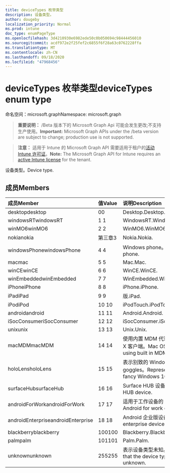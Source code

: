 ```yaml
---
title: deviceTypes 枚举类型
description: 设备类型。
author: dougeby
localization_priority: Normal
ms.prod: intune
doc_type: enumPageType
ms.openlocfilehash: 3d4210930e6982ede50c0b050694c98444456010
ms.sourcegitcommit: acdf972e2f25fef2c6855f6f28a63c0762228ffa
ms.translationtype: MT
ms.contentlocale: zh-CN
ms.lasthandoff: 09/18/2020
ms.locfileid: "47968456"
---
```

# <a name="devicetypes-enum-type"></a><span data-ttu-id="30c7a-103">deviceTypes 枚举类型</span><span class="sxs-lookup"><span data-stu-id="30c7a-103">deviceTypes enum type</span></span>

<span data-ttu-id="30c7a-104">命名空间：microsoft.graph</span><span class="sxs-lookup"><span data-stu-id="30c7a-104">Namespace: microsoft.graph</span></span>

> <span data-ttu-id="30c7a-105">**重要说明：** /Beta 版本下的 Microsoft Graph Api 可能会发生更改;不支持生产使用。</span><span class="sxs-lookup"><span data-stu-id="30c7a-105">**Important:** Microsoft Graph APIs under the /beta version are subject to change; production use is not supported.</span></span>

> <span data-ttu-id="30c7a-106">**注意：** 适用于 Intune 的 Microsoft Graph API 需要适用于租户的[活动 Intune 许可证](https://go.microsoft.com/fwlink/?linkid=839381)。</span><span class="sxs-lookup"><span data-stu-id="30c7a-106">**Note:** The Microsoft Graph API for Intune requires an [active Intune license](https://go.microsoft.com/fwlink/?linkid=839381) for the tenant.</span></span>

<span data-ttu-id="30c7a-107">设备类型。</span><span class="sxs-lookup"><span data-stu-id="30c7a-107">Device type.</span></span>

## <a name="members"></a><span data-ttu-id="30c7a-108">成员</span><span class="sxs-lookup"><span data-stu-id="30c7a-108">Members</span></span>
|<span data-ttu-id="30c7a-109">成员</span><span class="sxs-lookup"><span data-stu-id="30c7a-109">Member</span></span>|<span data-ttu-id="30c7a-110">值</span><span class="sxs-lookup"><span data-stu-id="30c7a-110">Value</span></span>|<span data-ttu-id="30c7a-111">说明</span><span class="sxs-lookup"><span data-stu-id="30c7a-111">Description</span></span>|
|:---|:---|:---|
|<span data-ttu-id="30c7a-112">desktop</span><span class="sxs-lookup"><span data-stu-id="30c7a-112">desktop</span></span>|<span data-ttu-id="30c7a-113">0</span><span class="sxs-lookup"><span data-stu-id="30c7a-113">0</span></span>|<span data-ttu-id="30c7a-114">Desktop.</span><span class="sxs-lookup"><span data-stu-id="30c7a-114">Desktop.</span></span>|
|<span data-ttu-id="30c7a-115">windowsRT</span><span class="sxs-lookup"><span data-stu-id="30c7a-115">windowsRT</span></span>|<span data-ttu-id="30c7a-116">1 </span><span class="sxs-lookup"><span data-stu-id="30c7a-116">1</span></span>|<span data-ttu-id="30c7a-117">WindowsRT.</span><span class="sxs-lookup"><span data-stu-id="30c7a-117">WindowsRT.</span></span>|
|<span data-ttu-id="30c7a-118">winMO6</span><span class="sxs-lookup"><span data-stu-id="30c7a-118">winMO6</span></span>|<span data-ttu-id="30c7a-119">2 </span><span class="sxs-lookup"><span data-stu-id="30c7a-119">2</span></span>|<span data-ttu-id="30c7a-120">WinMO6.</span><span class="sxs-lookup"><span data-stu-id="30c7a-120">WinMO6.</span></span>|
|<span data-ttu-id="30c7a-121">nokia</span><span class="sxs-lookup"><span data-stu-id="30c7a-121">nokia</span></span>|<span data-ttu-id="30c7a-122">第三章</span><span class="sxs-lookup"><span data-stu-id="30c7a-122">3</span></span>|<span data-ttu-id="30c7a-123">Nokia.</span><span class="sxs-lookup"><span data-stu-id="30c7a-123">Nokia.</span></span>|
|<span data-ttu-id="30c7a-124">windowsPhone</span><span class="sxs-lookup"><span data-stu-id="30c7a-124">windowsPhone</span></span>|<span data-ttu-id="30c7a-125">4 </span><span class="sxs-lookup"><span data-stu-id="30c7a-125">4</span></span>|<span data-ttu-id="30c7a-126">Windows phone。</span><span class="sxs-lookup"><span data-stu-id="30c7a-126">Windows phone.</span></span>|
|<span data-ttu-id="30c7a-127">mac</span><span class="sxs-lookup"><span data-stu-id="30c7a-127">mac</span></span>|<span data-ttu-id="30c7a-128">5 </span><span class="sxs-lookup"><span data-stu-id="30c7a-128">5</span></span>|<span data-ttu-id="30c7a-129">Mac.</span><span class="sxs-lookup"><span data-stu-id="30c7a-129">Mac.</span></span>|
|<span data-ttu-id="30c7a-130">winCE</span><span class="sxs-lookup"><span data-stu-id="30c7a-130">winCE</span></span>|<span data-ttu-id="30c7a-131">6 </span><span class="sxs-lookup"><span data-stu-id="30c7a-131">6</span></span>|<span data-ttu-id="30c7a-132">WinCE.</span><span class="sxs-lookup"><span data-stu-id="30c7a-132">WinCE.</span></span>|
|<span data-ttu-id="30c7a-133">winEmbedded</span><span class="sxs-lookup"><span data-stu-id="30c7a-133">winEmbedded</span></span>|<span data-ttu-id="30c7a-134">7 </span><span class="sxs-lookup"><span data-stu-id="30c7a-134">7</span></span>|<span data-ttu-id="30c7a-135">WinEmbedded.</span><span class="sxs-lookup"><span data-stu-id="30c7a-135">WinEmbedded.</span></span>|
|<span data-ttu-id="30c7a-136">iPhone</span><span class="sxs-lookup"><span data-stu-id="30c7a-136">iPhone</span></span>|<span data-ttu-id="30c7a-137">8 </span><span class="sxs-lookup"><span data-stu-id="30c7a-137">8</span></span>|<span data-ttu-id="30c7a-138">iPhone.</span><span class="sxs-lookup"><span data-stu-id="30c7a-138">iPhone.</span></span>|
|<span data-ttu-id="30c7a-139">iPad</span><span class="sxs-lookup"><span data-stu-id="30c7a-139">iPad</span></span>|<span data-ttu-id="30c7a-140">9 </span><span class="sxs-lookup"><span data-stu-id="30c7a-140">9</span></span>|<span data-ttu-id="30c7a-141">版.</span><span class="sxs-lookup"><span data-stu-id="30c7a-141">iPad.</span></span>|
|<span data-ttu-id="30c7a-142">iPod</span><span class="sxs-lookup"><span data-stu-id="30c7a-142">iPod</span></span>|<span data-ttu-id="30c7a-143">10 </span><span class="sxs-lookup"><span data-stu-id="30c7a-143">10</span></span>|<span data-ttu-id="30c7a-144">iPodTouch.</span><span class="sxs-lookup"><span data-stu-id="30c7a-144">iPodTouch.</span></span>|
|<span data-ttu-id="30c7a-145">android</span><span class="sxs-lookup"><span data-stu-id="30c7a-145">android</span></span>|<span data-ttu-id="30c7a-146">11 </span><span class="sxs-lookup"><span data-stu-id="30c7a-146">11</span></span>|<span data-ttu-id="30c7a-147">Android.</span><span class="sxs-lookup"><span data-stu-id="30c7a-147">Android.</span></span>|
|<span data-ttu-id="30c7a-148">iSocConsumer</span><span class="sxs-lookup"><span data-stu-id="30c7a-148">iSocConsumer</span></span>|<span data-ttu-id="30c7a-149">12 </span><span class="sxs-lookup"><span data-stu-id="30c7a-149">12</span></span>|<span data-ttu-id="30c7a-150">iSocConsumer.</span><span class="sxs-lookup"><span data-stu-id="30c7a-150">iSocConsumer.</span></span>|
|<span data-ttu-id="30c7a-151">unix</span><span class="sxs-lookup"><span data-stu-id="30c7a-151">unix</span></span>|<span data-ttu-id="30c7a-152">13 </span><span class="sxs-lookup"><span data-stu-id="30c7a-152">13</span></span>|<span data-ttu-id="30c7a-153">Unix.</span><span class="sxs-lookup"><span data-stu-id="30c7a-153">Unix.</span></span>|
|<span data-ttu-id="30c7a-154">macMDM</span><span class="sxs-lookup"><span data-stu-id="30c7a-154">macMDM</span></span>|<span data-ttu-id="30c7a-155">14 </span><span class="sxs-lookup"><span data-stu-id="30c7a-155">14</span></span>|<span data-ttu-id="30c7a-156">使用内置 MDM 代理的 Mac OS X 客户端。</span><span class="sxs-lookup"><span data-stu-id="30c7a-156">Mac OS X client using built in MDM agent.</span></span>|
|<span data-ttu-id="30c7a-157">holoLens</span><span class="sxs-lookup"><span data-stu-id="30c7a-157">holoLens</span></span>|<span data-ttu-id="30c7a-158">15 </span><span class="sxs-lookup"><span data-stu-id="30c7a-158">15</span></span>|<span data-ttu-id="30c7a-159">表示别致的 Windows 10 goggles。</span><span class="sxs-lookup"><span data-stu-id="30c7a-159">Representing the fancy Windows 10 goggles.</span></span>|
|<span data-ttu-id="30c7a-160">surfaceHub</span><span class="sxs-lookup"><span data-stu-id="30c7a-160">surfaceHub</span></span>|<span data-ttu-id="30c7a-161">16 </span><span class="sxs-lookup"><span data-stu-id="30c7a-161">16</span></span>|<span data-ttu-id="30c7a-162">Surface HUB 设备。</span><span class="sxs-lookup"><span data-stu-id="30c7a-162">Surface HUB device.</span></span>|
|<span data-ttu-id="30c7a-163">androidForWork</span><span class="sxs-lookup"><span data-stu-id="30c7a-163">androidForWork</span></span>|<span data-ttu-id="30c7a-164">17 </span><span class="sxs-lookup"><span data-stu-id="30c7a-164">17</span></span>|<span data-ttu-id="30c7a-165">适用于工作设备的 Android。</span><span class="sxs-lookup"><span data-stu-id="30c7a-165">Android for work device.</span></span>|
|<span data-ttu-id="30c7a-166">androidEnterprise</span><span class="sxs-lookup"><span data-stu-id="30c7a-166">androidEnterprise</span></span>|<span data-ttu-id="30c7a-167">18 </span><span class="sxs-lookup"><span data-stu-id="30c7a-167">18</span></span>|<span data-ttu-id="30c7a-168">Android 企业版设备。</span><span class="sxs-lookup"><span data-stu-id="30c7a-168">Android enterprise device.</span></span>|
|<span data-ttu-id="30c7a-169">blackberry</span><span class="sxs-lookup"><span data-stu-id="30c7a-169">blackberry</span></span>|<span data-ttu-id="30c7a-170">100</span><span class="sxs-lookup"><span data-stu-id="30c7a-170">100</span></span>|<span data-ttu-id="30c7a-171">Blackberry.</span><span class="sxs-lookup"><span data-stu-id="30c7a-171">Blackberry.</span></span>|
|<span data-ttu-id="30c7a-172">palm</span><span class="sxs-lookup"><span data-stu-id="30c7a-172">palm</span></span>|<span data-ttu-id="30c7a-173">101</span><span class="sxs-lookup"><span data-stu-id="30c7a-173">101</span></span>|<span data-ttu-id="30c7a-174">Palm.</span><span class="sxs-lookup"><span data-stu-id="30c7a-174">Palm.</span></span>|
|<span data-ttu-id="30c7a-175">unknown</span><span class="sxs-lookup"><span data-stu-id="30c7a-175">unknown</span></span>|<span data-ttu-id="30c7a-176">255</span><span class="sxs-lookup"><span data-stu-id="30c7a-176">255</span></span>|<span data-ttu-id="30c7a-177">表示设备类型未知。</span><span class="sxs-lookup"><span data-stu-id="30c7a-177">Represents that the device type is unknown.</span></span>|






